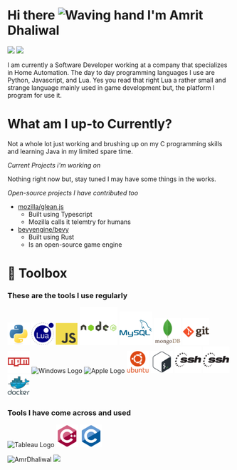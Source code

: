# Hi there <img src="https://raw.githubusercontent.com/MartinHeinz/MartinHeinz/master/wave.gif" alt="Waving hand" width="30" length="30">  I'm Amrit Dhaliwal

[![](https://img.shields.io/badge/-LinkedIn-0073B1?style=flat-square)](https://www.linkedin.com/in/amritdhal/)
[![](https://img.shields.io/badge/-Portfolio-1C9CEA?style=flat-square)](https://amrits-portfolio.herokuapp.com/)

I am currently a Software Developer working at a company that specializes in Home Automation. The day to day programming languages I use are Python, Javascript, and Lua.
Yes you read that right Lua a rather small and strange language mainly used in game development but, the platform I program for use it.

# What am I up-to Currently?

Not a whole lot just working and brushing up on my C programming skills and learning Java in my limited spare time.

*Current Projects i'm working on*

Nothing right now but, stay tuned I may have some things in the works.

*Open-source projects I have contributed too*

<ul>
  <li><a href="https://github.com/mozilla/glean.js">mozilla/glean.js</a>
    <ul>
      <li>Built using Typescript</li>
      <li>Mozilla calls it telemtry for humans</li>
    </ul>
  </li>
  <li><a href="https://github.com/bevyengine/bevy">bevyengine/bevy</a>
    <ul>
      <li>Built using Rust</li>
      <li>Is an open-source game engine</li>
    </ul>
  </li>
</ul>

# 🧰 Toolbox

### These are the tools I use regularly

<img src="https://github.com/devicons/devicon/blob/master/icons/python/python-original.svg" alt="Python Logo" width="50" length="50"> <img src="https://github.com/devicons/devicon/blob/master/icons/lua/lua-original-wordmark.svg" alt="Lua Logo" width="50" length="50"> <img src="https://github.com/devicons/devicon/blob/master/icons/javascript/javascript-original.svg" alt="Javascript Logo" width="50" length="50"> <img src="https://github.com/devicons/devicon/blob/master/icons/nodejs/nodejs-original-wordmark.svg" alt="NODEjs Logo" width="85" length="85"> <img src="https://github.com/devicons/devicon/blob/master/icons/mysql/mysql-plain-wordmark.svg" alt="MySQL Logo" width="75" length="75"> <img src="https://github.com/devicons/devicon/blob/master/icons/mongodb/mongodb-original-wordmark.svg" alt="MySQL Logo" width="60" length="60"> <img src="https://github.com/devicons/devicon/blob/master/icons/git/git-original-wordmark.svg" alt="Git Logo" width="60" length="60"> <img src="https://github.com/devicons/devicon/blob/master/icons/npm/npm-original-wordmark.svg" alt="npm Logo" width="50" length="50"> <img src="https://cdn.worldvectorlogo.com/logos/microsoft-windows-22.svg" alt="Windows Logo" width="50" length="50"> <img src="https://cdn.worldvectorlogo.com/logos/mac-os-2.svg" alt="Apple Logo" width="50" length="50"> <img src="https://github.com/devicons/devicon/blob/master/icons/ubuntu/ubuntu-plain-wordmark.svg" alt="Ubuntu Logo" width="50" length="50"> <img src="https://github.com/devicons/devicon/blob/master/icons/bash/bash-original.svg" alt="Bash Logo" width="50" length="50"> <img src="https://github.com/devicons/devicon/blob/master/icons/ssh/ssh-original-wordmark.svg" alt="SSH Logo" width="60" length="60"> <img src="https://github.com/devicons/devicon/blob/master/icons/ssh/ssh-original-wordmark.svg" alt="SSH Logo" width="60" length="60"> <img src="https://github.com/devicons/devicon/blob/master/icons/docker/docker-original-wordmark.svg" alt="Docker Logo" width="50" length="50">

### Tools I have come across and used
<img src="https://cdn.worldvectorlogo.com/logos/tableau-software.svg" alt="Tableau Logo" width="50" length="50"> <img src="https://github.com/devicons/devicon/blob/master/icons/cplusplus/cplusplus-original.svg" alt="C++ Logo" width="50" length="50"> <img src="https://github.com/devicons/devicon/blob/master/icons/c/c-original.svg" alt="C Logo" width="50" length="50">

<!-- Github stats and languages used on GitHub -->
<p> <img src="https://github-readme-stats.vercel.app/api?username=AmrDhaliwal&hide=stars&show_icons=true&theme=tokyonight" alt="AmrDhaliwal" />
<img src="https://github-readme-stats.vercel.app/api/top-langs/?username=AmrDhaliwal&langs_count=7&hide=tcl,XSLT,GAP,Fortran,PowerShell,Batchfile&layout=compact" /> </p>

<!--
**AmrDhaliwal/AmrDhaliwal** is a ✨ _special_ ✨ repository because its `README.md` (this file) appears on your GitHub profile.

Here are some ideas to get you started:

- 🔭 I’m currently working on ...
- 🌱 I’m currently learning ...
- 👯 I’m looking to collaborate on ...
- 🤔 I’m looking for help with ...
- 💬 Ask me about ...
- 📫 How to reach me: ...
- 😄 Pronouns: ...
- ⚡ Fun fact: ...
-->
